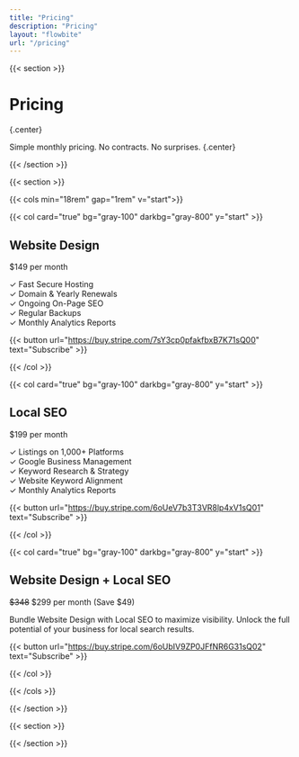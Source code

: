 ```yaml
---
title: "Pricing"
description: "Pricing"
layout: "flowbite"
url: "/pricing"
---
```





{{< section >}}

# Pricing
{.center}

Simple monthly pricing. No contracts. No surprises.
{.center}

{{< /section >}}


{{< section >}}

{{< cols min="18rem" gap="1rem" v="start">}}

{{< col card="true" bg="gray-100" darkbg="gray-800" y="start" >}}

## Website Design <br>

$149 per month


✓ Fast Secure Hosting <br> ✓ Domain & Yearly Renewals <br> ✓ Ongoing On-Page SEO <br> ✓ Regular Backups <br> ✓ Monthly Analytics Reports

{{< button url="https://buy.stripe.com/7sY3cp0pfakfbxB7K71sQ00" text="Subscribe" >}}

{{< /col >}}

{{< col card="true" bg="gray-100" darkbg="gray-800" y="start" >}}

## Local SEO

$199 per month

✓ Listings on 1,000+ Platforms <br>  ✓ Google Business Management <br> ✓ Keyword Research & Strategy <br> ✓ Website Keyword Alignment <br> ✓ Monthly Analytics Reports

{{< button url="https://buy.stripe.com/6oUeV7b3T3VR8lp4xV1sQ01" text="Subscribe" >}}

{{< /col >}}

{{< col card="true" bg="gray-100" darkbg="gray-800" y="start" >}}

## Website Design + Local SEO
~~$348~~ $299 per month (Save $49)

Bundle Website Design with Local SEO to maximize visibility. Unlock the full potential of your business for local search results.

{{< button url="https://buy.stripe.com/6oUbIV9ZP0JFfNR6G31sQ02" text="Subscribe" >}}

{{< /col >}}

{{< /cols >}}

{{< /section >}}

{{< section >}}

{{< /section >}}
